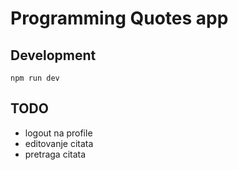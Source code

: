 # Programming Quotes app

## Development

```
npm run dev
```

## TODO

- logout na profile
- editovanje citata
- pretraga citata